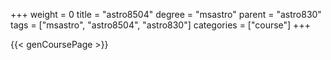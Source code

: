 +++
weight = 0
title = "astro8504"
degree = "msastro"
parent = "astro830"
tags = ["msastro", "astro8504", "astro830"]
categories = ["course"]
+++

{{< genCoursePage >}}
